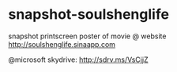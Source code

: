 snapshot-soulshenglife
======================

snapshot printscreen poster of movie @ website http://soulshenglife.sinaapp.com


@microsoft skydrive:   http://sdrv.ms/VsCjjZ
